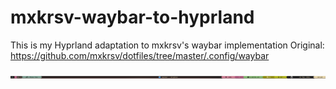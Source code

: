 # mxkrsv-waybar-to-hyprland
This is my Hyprland adaptation to mxkrsv's waybar implementation
Original: https://github.com/mxkrsv/dotfiles/tree/master/.config/waybar


![Alt text](example.png?raw=true "Title")
